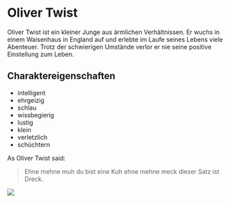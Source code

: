 # Oliver Twist
Oliver Twist ist ein kleiner Junge aus ärmlichen Verhältnissen. 
Er wuchs in einem Waisenhaus in England auf und erlebte im Laufe seines Lebens viele Abenteuer.
Trotz der schwierigen Umstände verlor er nie seine positive Einstellung zum Leben.

## Charaktereigenschaften

* intelligent
* ehrgeizig
* schlau
* wissbegierig
* lustig
* klein
* verletzlich
* schüchtern

As Oliver Twist said:

> Ehne mehne muh du bist eine Kuh
> ehne mehne meck dieser Satz ist Dreck.

<img src="https://encrypted-tbn0.gstatic.com/images?q=tbn%3AANd9GcQtQjGP9JeycU8UCN5hxdzXiuwytke5cWi2Bw&usqp=CAU"/>